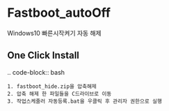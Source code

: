 # Fastboot_autoOff
Windows10 빠른시작켜기 자동 해제



One Click Install
-----------------

.. code-block:: bash

	1. fastboot_hide.zip을 압축해제
	2. 압축 해제 한 파일들을 C드라이브로 이동
	3. 작업스케줄러 자동등록.bat을 우클릭 후 관리자 권한으로 실행
